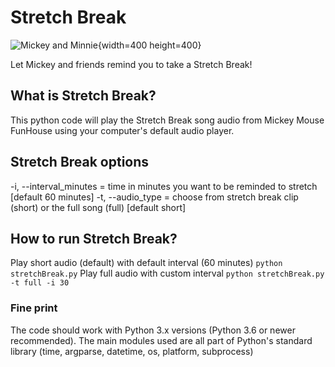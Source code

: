 # Stretch Break

![](https://disney.fandom.com/wiki/Mickey_Mouse_Funhouse?file=Mickey_and_Minnie_Mickey_Mouse_Funhouse.png "Mickey and Minnie"){width=400 height=400}

Let Mickey and friends remind you to take a  Stretch Break!

## What is Stretch Break?
This python code will play the Stretch Break song audio from Mickey Mouse FunHouse using your computer's default audio player.

## Stretch Break options
-i, --interval_minutes = time in minutes you want to be reminded to stretch [default 60 minutes]
-t, --audio_type = choose from stretch break clip (short) or the full song (full) [default short]

## How to run Stretch Break?
Play short audio (default) with default interval (60 minutes)
`python stretchBreak.py`
Play full audio with custom interval
`python stretchBreak.py -t full -i 30`

### Fine print
The code should work with Python 3.x versions (Python 3.6 or newer recommended). The main modules used are all part of Python's standard library (time, argparse, datetime, os, platform, subprocess)